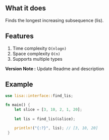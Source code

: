 ## What it does
Finds the longest increasing subsequence (lis).

## Features
1. Time complexity `O(nlogn)`
2. Space complexity `O(n)`
3. Supports multiple types

**Version Note :** Update Readme and description

## Example

```rust
use lisa::interface::find_lis;

fn main() {
	let slice = [3, 10, 2, 1, 20];
	
	let lis = find_lis(&slice);

	println!("{:?}", lis); // [3, 10, 20]
 }
```
